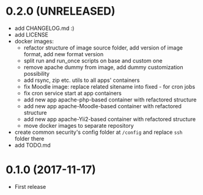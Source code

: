 # 0.2.0 (UNRELEASED)

- add CHANGELOG.md :)
- add LICENSE
- docker images:
    - refactor structure of image source folder, add version of image format, add new format version
    - split run and run_once scripts on base and custom one
    - remove apache dummy from image, add dummy customization possibility
    - add rsync, zip etc. utils to all apps' containers
    - fix Moodle image: replace related sitename into fixed - for cron jobs
    - fix cron service start at app containers
    - add new app apache-php-based container with refactored structure
    - add new app apache-Moodle-based container with refactored structure
    - add new app apache-Yii2-based container with refactored structure
    - move docker images to separate repository
- create common security's config folder at `/config` and replace `ssh` folder there
- add TODO.md


# 0.1.0 (2017-11-17)

- First release
